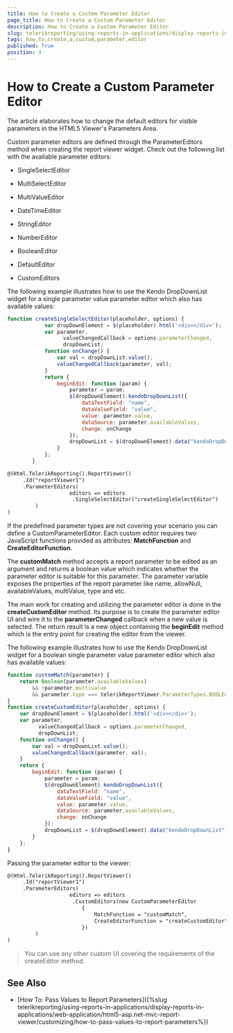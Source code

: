 ```yaml
---
title: How to Create a Custom Parameter Editor
page_title: How to Create a Custom Parameter Editor 
description: How to Create a Custom Parameter Editor
slug: telerikreporting/using-reports-in-applications/display-reports-in-applications/web-application/html5-asp.net-mvc-report-viewer/customizing/how-to-create-a-custom-parameter-editor
tags: how,to,create,a,custom,parameter,editor
published: True
position: 4
---
```


# How to Create a Custom Parameter Editor

The article elaborates how to change the default editors for visible parameters in the HTML5 Viewer's Parameters Area. 

Custom parameter editors are defined through the ParameterEditors method when creating the report viewer widget. Check out the following list with the available parameter editors: 

* SingleSelectEditor 

* MultiSelectEditor 

* MultiValueEditor 

* DateTimeEditor 
 
* StringEditor 
 
* NumberEditor 
 
* BooleanEditor 
 
* DefaultEditor 
 
* CustomEditors 

The following example illustrates how to use the Kendo DropDownList widget for a single parameter value parameter editor which also has available values: 
    
````js
function createSingleSelectEditor(placeholder, options) {
            var dropDownElement = $(placeholder).html('<div></div>');
            var parameter,
                  valueChangedCallback = options.parameterChanged,
                  dropDownList;
            function onChange() {
                var val = dropDownList.value();
                valueChangedCallback(parameter, val);
            }
            return {
                beginEdit: function (param) {
                    parameter = param;
                    $(dropDownElement).kendoDropDownList({
                        dataTextField: "name",
                        dataValueField: "value",
                        value: parameter.value,
                        dataSource: parameter.availableValues,
                        change: onChange
                    });
                    dropDownList = $(dropDownElement).data("kendoDropDownList");
                }
            };
        }
````
````xml
@(Html.TelerikReporting().ReportViewer()
     .Id("reportViewer1")
     .ParameterEditors(
                    editors => editors
                     .SingleSelectEditor("createSingleSelectEditor")
         )
)
````

If the predefined parameter types are not covering your scenario you can define a CustomParameterEditor. Each custom editor requires two JavaScript functions provided as attributes: __MatchFunction__ and __CreateEditorFunction__. 

The __customMatch__ method accepts a report parameter to be edited as an argument and returns a boolean value which indicates whether the parameter editor is suitable for this parameter. The parameter variable exposes the properties of the report parameter like name, allowNull, availableValues, multiValue, type and etc. 

The main work for creating and utilizing the parameter editor is done in the __createCustomEditor__ method. Its purpose is to create the parameter editor UI and wire it to the __parameterChanged__ callback when a new value is selected. The return result is a new object containing the __beginEdit__ method which is the entry point for creating the editor from the viewer. 

The following example illustrates how to use the Kendo DropDownList widget for a boolean single parameter value parameter editor which also has available values: 
    
````js
function customMatch(parameter) {
    return Boolean(parameter.availableValues)
        && !parameter.multivalue
        && parameter.type === telerikReportViewer.ParameterTypes.BOOLEAN;
}
function createCustomEditor(placeholder, options) {
    var dropDownElement = $(placeholder).html('<div></div>');
    var parameter,
          valueChangedCallback = options.parameterChanged,
          dropDownList;
    function onChange() {
        var val = dropDownList.value();
        valueChangedCallback(parameter, val);
    }
    return {
        beginEdit: function (param) {
            parameter = param;
            $(dropDownElement).kendoDropDownList({
                dataTextField: "name",
                dataValueField: "value",
                value: parameter.value,
                dataSource: parameter.availableValues,
                change: onChange
            });
            dropDownList = $(dropDownElement).data("kendoDropDownList");
        }
    };
}
````

Passing the parameter editor to the viewer: 
    
````xml
@(Html.TelerikReporting().ReportViewer()
     .Id("reportViewer1")
     .ParameterEditors(
                    editors => editors
                     .CustomEditors(new CustomParameterEditor
                        {
                            MatchFunction = "customMatch",
                            CreateEditorFunction = "createCustomEditor"
                        })
         )
)
````

> You can use any other custom UI covering the requirements of the createEditor method. 

## See Also

* [How To: Pass Values to Report Parameters]({%slug telerikreporting/using-reports-in-applications/display-reports-in-applications/web-application/html5-asp.net-mvc-report-viewer/customizing/how-to-pass-values-to-report-parameters%})
